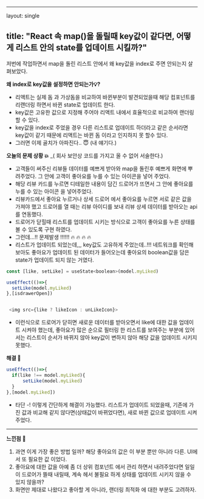 

---

layout: single

title: "React 속 map()을 돌릴때 key값이 같다면, 어떻게 리스트 안의 state를 업데이트 시킬까?"
---



저번에 작업하면서 map을 돌린 리스트 안에서 왜 key값을 index로 주면 안되는지 살펴보았다.

**왜 index로 key값을 설정하면 안되는가💡?**

* 리액트는 실제 돔 과 가상돔을 비교하여 바뀐부분이 발견되었을때 해당 컴포넌트를 리랜더링 하면서 바뀐 state로 업데이트 한다.
* key값은 고유한 값으로 지정해 주어야 리액트 내에서 효율적으로 비교하여 랜더링 할 수 있다.
* key값을 index로 주었을 경우 다른 리스트로 업데이트 하더라고 같은 순서라면 key값이 같기 때문에 리액트는 바뀐 돔 이라고 인지하지 못 할수 있다.
* 그러면 이제 골치가 아파진다.. 😇 (내 얘기다.)



**오늘의 문제 상황 💥** _( 회사 보안상 코드를 가지고 올 수 없어 서술한다.)

* 고객들이 써주신 리뷰들 데이터를 예쁘게 받아와 map을 돌린후 예쁘게 화면에 뿌려주었다. 그 안에 고객이 좋아요를 누를 수 있는 아이콘을 넣어 주었다.
* 해당 리뷰 카드를 누르면 디테일한 내용이 담긴 드로어가 뜨면서 그 안에 좋아요를 누를 수 있는 아이콘 을 넣어주었다.
* 리뷰카드에서 좋아요 누르거나 상세 드로어 에서 좋아요를 누르면 서로 같은 값을 가져야 했고 드로어를 열 때는 리뷰 아이디를 보내 리뷰 상세 데이터를 받아오는 api를 연동했다. 
* 드로어가 닫힐때 리스트를 업데이트 시키는 방식으로 고객이 좋아요를 누른 상태를 볼 수 있도록 구현 하였다.
* 그런데...!! 문제발생 !!!!!! 🔥 🔥 🔥 🔥 
* 리스트가 업데이트 되었는데,,, key값도 고유하게 주었는데..!!! 네트워크를 확인해 보아도 좋아요가 업데이트 된 데이터가 들어오는데 좋아요의 boolean값을 담은 state가 업데이트 되지 않는 거였다.

```javascript
const [like, setLike] = useState<boolean>(model.myLiked)

useEffect(()=>{
  setLike(model.myLiked)
},[isdrawerOpen])


 <img src={like ? likeIcon : unLikeIcon}>
```

* 이런식으로 드로어가 닫히면 새로운 데이터를 받아오면서 like에 대한 값을 업데이트 시켜야 했는데, 좋아요가 많은 순으로 필터링 한 리스트를 보여주는 부분에 있어서는 리스트이 순서가 바뀌지 않아 key값이 변하지 않아 해당 값을 업데이트 시키지 못했다. 





 **해결 🌟** 

```javascript
useEffect(()=>{
  if(like !== model.myLiked){
      setLike(model.myLiked)
  }
},[model.myLiked])
```



* 타단 -!  이렇게 간단하게 해결이 가능했다. 리스트가 업데이트 되었을때, 기존에 가진 값과 비교해 같지 않다면(상태값이 바뀌었다면), 새로 바뀐 값으로 업데이트 시켜 주었다.



---



**느낀점 🐥**

1. 과연 이게 가장 좋은 방법 일까? 해당 좋아요의 값은 이 부분 뿐만 아니라 다른. UI에서 또 필요한 값 이었다.
2. 좋아요에 대한 값을 아예 좀 더 상위 컴포넌트 에서 관리 하면서 내려주었다면 일일이 드로어가 뜰때 내릴때, 계속 헤서 불필요 하게 상태를 업데이트 시키지 않을 수 있지 않을까?
3. 화면만 제대로 나왔다고 좋아할 게 아니라, 랜더링 최적화 에 대한 부분도 고려하자.
